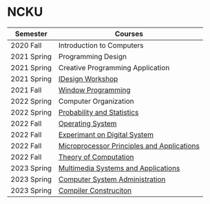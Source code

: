 # NCKU
| Semester | Courses |
| --- | --- |
| 2020 Fall | Introduction to Computers |
| 2021 Spring | Programming Design |
| 2021 Spring | Creative Programming Application |
| 2021 Spring | [IDesign Workshop](https://github.com/disneyyy/life) |
| 2021 Fall | [Window Programming](https://github.com/disneyyy/CsharpFinal) |
| 2022 Spring | Computer Organization |
| 2022 Spring | [Probability and Statistics](https://github.com/disneyyy/NCKUCSIE-Probability-2022/tree/main) |
| 2022 Fall | [Operating System](https://github.com/disneyyy/NCKUCSIE-OS-2022) |
| 2022 Fall | [Experimant on Digital System](https://github.com/disneyyy/Fight_zombie) |
| 2022 Fall | [Microprocessor Principles and Applications](https://github.com/disneyyy/microprocessor_final_project) |
| 2022 Fall | [Theory of Computation](https://github.com/disneyyy/ComputationTheoryLineBot2022) |
| 2023 Spring | [Multimedia Systems and Applications](https://github.com/disneyyy/Histogram-Equalization-and-Edge-detection) |
| 2023 Spring | [Computer System Administration](https://github.com/disneyyy/NCKUCSIE-SA-2023) |
| 2023 Spring | [Compiler Construciton](https://github.com/disneyyy/NCKUCSIE-Compiler-2023) |

